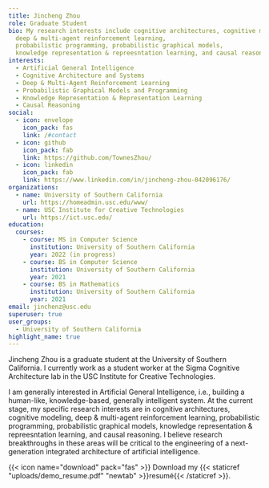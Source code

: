 ```yaml
---
title: Jincheng Zhou
role: Graduate Student
bio: My research interests include cognitive architectures, cognitive modeling, 
  deep & multi-agent reinforcement learning, 
  probabilistic programming, probabilistic graphical models, 
  knowledge representation & repreesntation learning, and causal reasoning.
interests:
  - Artificial General Intelligence
  - Cognitive Architecture and Systems
  - Deep & Multi-Agent Reinforcement Learning
  - Probabilistic Graphical Models and Programming
  - Knowledge Representation & Representation Learning
  - Causal Reasoning
social:
  - icon: envelope
    icon_pack: fas
    link: /#contact
  - icon: github
    icon_pack: fab
    link: https://github.com/TownesZhou/
  - icon: linkedin
    icon_pack: fab
    link: https://www.linkedin.com/in/jincheng-zhou-042096176/
organizations:
  - name: University of Southern California
    url: https://homeadmin.usc.edu/www/
  - name: USC Institute for Creative Technologies
    url: https://ict.usc.edu/
education:
  courses:
    - course: MS in Computer Science
      institution: University of Southern California
      year: 2022 (in progress) 
    - course: BS in Computer Science
      institution: University of Southern California
      year: 2021
    - course: BS in Mathematics
      institution: University of Southern California
      year: 2021
email: jinchenz@usc.edu
superuser: true
user_groups:
  - University of Southern California
highlight_name: true
---
```

Jincheng Zhou is a graduate student at the University of Southern California. I currently work as a student worker at the Sigma Cognitive Architecture lab in the USC Institute for Creative Technologies.  

I am generally interested in Artificial General Intelligence, i.e., building a human-like, knowledge-based, generally intelligent system. At the current stage, my specific research interests are in cognitive architectures, cognitive modeling, deep & multi-agent reinforcement learning, probabilistic programming, probabilistic graphical models, knowledge representation & repreesntation learning, and causal reasoning. I believe research breakthroughs in these areas will be critical to the engineering of a next-generation integrated architecture of artificial intelligence. 

{{< icon name="download" pack="fas" >}} Download my {{< staticref "uploads/demo_resume.pdf" "newtab" >}}resumé{{< /staticref >}}.